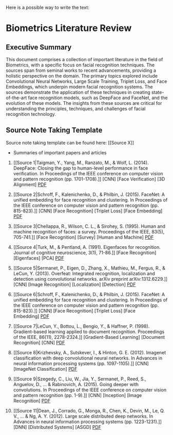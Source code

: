 Here is a possible way to write the text:

# Biometrics Literature Review

## Executive Summary
This document comprises a collection of important literature in the field of Biometrics, with a specific focus on facial recognition techniques. The sources span from seminal works to recent advancements, providing a holistic perspective on the domain. The primary topics explored include Convolutional Neural Networks, Large Scale Training, Triplet Loss, and Face Embeddings, which underpin modern facial recognition systems. The sources demonstrate the application of these techniques in creating state-of-the-art face recognition models, such as DeepFace and FaceNet, and the evolution of these models. The insights from these sources are critical for understanding the principles, techniques, and challenges of facial recognition technology.

## Source Note Taking Template
Source note taking template can be found here: [[Source X]]

- Summaries of important papers and articles

1. [[Source 1|Taigman, Y., Yang, M., Ranzato, M., & Wolf, L. (2014). DeepFace: Closing the gap to human-level performance in face verification. In Proceedings of the IEEE conference on computer vision and pattern recognition (pp. 1701-1708).]] [CNN] [Face Verification] [3D Alignment] [PDF](https://www.cv-foundation.org/openaccess/content_cvpr_2014/papers/Taigman_DeepFace_Closing_the_2014_CVPR_paper.pdf)

3. [[Source 2|Schroff, F., Kalenichenko, D., & Philbin, J. (2015). FaceNet: A unified embedding for face recognition and clustering. In Proceedings of the IEEE conference on computer vision and pattern recognition (pp. 815-823).]] [CNN] [Face Recognition] [Triplet Loss] [Face Embedding] [PDF](https://www.cv-foundation.org/openaccess/content_cvpr_2015/papers/Schroff_FaceNet_A_Unified_2015_CVPR_paper.pdf)

4. [[Source 3|Chellappa, R., Wilson, C. L., & Sirohey, S. (1995). Human and machine recognition of faces: a survey. Proceedings of the IEEE, 83(5), 705-741.]] [Face Recognition] [Survey] [Human and Machine] [PDF](https://ieeexplore.ieee.org/document/381842)

5. [[Source 4|Turk, M., & Pentland, A. (1991). Eigenfaces for recognition. Journal of cognitive neuroscience, 3(1), 71-86.]] [Face Recognition] [Eigenfaces] [PCA] [PDF](https://www.mitpressjournals.org/doi/pdf/10.1162/jocn.1991.3.1.71)

6. [[Source 5|Sermanet, P., Eigen, D., Zhang, X., Mathieu, M., Fergus, R., & LeCun, Y. (2013). Overfeat: Integrated recognition, localization and detection using convolutional networks. arXiv preprint arXiv:1312.6229.]] [CNN] [Image Recognition] [Localization] [Detection] [PDF](https://arxiv.org/pdf/1312.6229.pdf)

 6. [[Source 6|Schroff, F., Kalenichenko, D., & Philbin, J. (2015). FaceNet: A unified embedding for face recognition and clustering. In Proceedings of the IEEE conference on computer vision and pattern recognition (pp. 815-823).]] [CNN] [Face Recognition] [Triplet Loss] [Face Embedding] [PDF](https://www.cv-foundation.org/openaccess/content_cvpr_2015/papers/Schroff_FaceNet_A_Unified_2015_CVPR_paper.pdf)

7. [[Source 7|LeCun, Y., Bottou, L., Bengio, Y., & Haffner, P. (1998). Gradient-based learning applied to document recognition. Proceedings of the IEEE, 86(11), 2278-2324.]] [Gradient-Based Learning] [Document Recognition] [CNN] [PDF](https://ieeexplore.ieee.org/document/726791)

8. [[Source 8|Krizhevsky, A., Sutskever, I., & Hinton, G. E. (2012). Imagenet classification with deep convolutional neural networks. In Advances in neural information processing systems (pp. 1097-1105).]] [CNN] [ImageNet Classification] [PDF](https://papers.nips.cc/paper/2012/file/c399862d3b9d6b76c8436e924a68c45b-Paper.pdf)

10. [[Source 9|Szegedy, C., Liu, W., Jia, Y., Sermanet, P., Reed, S., Anguelov, D., … & Rabinovich, A. (2015). Going deeper with convolutions. In Proceedings of the IEEE conference on computer vision and pattern recognition (pp. 1-9).]] [CNN] [Inception] [Image Recognition] [PDF](https://www.cv-foundation.org/openaccess/content_cvpr_2015/papers/Szegedy_Going_Deeper_With_2015_CVPR_paper.pdf)

12. [[Source 11|Dean, J., Corrado, G., Monga, R., Chen, K., Devin, M., Le, Q. V., … & Ng, A. Y. (2012). Large scale distributed deep networks. In Advances in neural information processing systems (pp. 1223-1231).]] [DNN] [Distributed Systems] [ASGD] [PDF](https://papers.nips.cc/paper/2012/file/6aca97005c68f1206823815f66102863-Paper.pdf)
